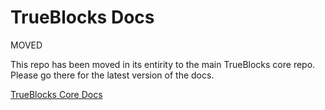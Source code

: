 # TrueBlocks Docs

MOVED

This repo has been moved in its entirity to the main TrueBlocks core repo. Please go there for the latest version of the docs.

[TrueBlocks Core Docs](https://github.com/TrueBlocks/trueblocks-core/tree/master/docs)
